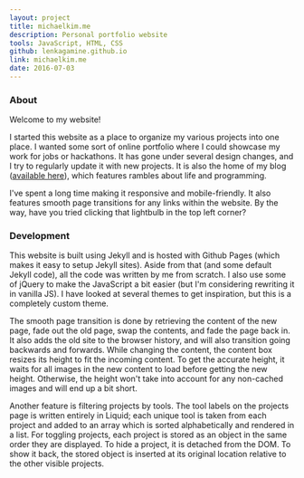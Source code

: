 ```yaml
---
layout: project
title: michaelkim.me
description: Personal portfolio website
tools: JavaScript, HTML, CSS
github: lenkagamine.github.io
link: michaelkim.me
date: 2016-07-03
---
```


### About

Welcome to my website!

I started this website as a place to organize my various projects into one place. I wanted some sort of online portfolio where I could showcase my work for jobs or hackathons. It has gone under several design changes, and I try to regularly update it with new projects. It is also the home of my blog (<a class='fade-link' href='/blog'>available here</a>), which features rambles about life and programming.

I've spent a long time making it responsive and mobile-friendly. It also features smooth page transitions for any links within the website. By the way, have you tried clicking that lightbulb in the top left corner?

### Development

This website is built using Jekyll and is hosted with Github Pages (which makes it easy to setup Jekyll sites). Aside from that (and some default Jekyll code), all the code was written by me from scratch. I also use some of jQuery to make the JavaScript a bit easier (but I'm considering rewriting it in vanilla JS). I have looked at several themes to get inspiration, but this is a completely custom theme.

The smooth page transition is done by retrieving the content of the new page, fade out the old page, swap the contents, and fade the page back in. It also adds the old site to the browser history, and will also transition going backwards and forwards. While changing the content, the content box resizes its height to fit the incoming content. To get the accurate height, it waits for all images in the new content to load before getting the new height. Otherwise, the height won't take into account for any non-cached images and will end up a bit short.

Another feature is filtering projects by tools. The tool labels on the projects page is written entirely in Liquid; each unique tool is taken from each project and added to an array which is sorted alphabetically and rendered in a list. For toggling projects, each project is stored as an object in the same order they are displayed. To hide a project, it is detached from the DOM. To show it back, the stored object is inserted at its original location relative to the other visible projects.
